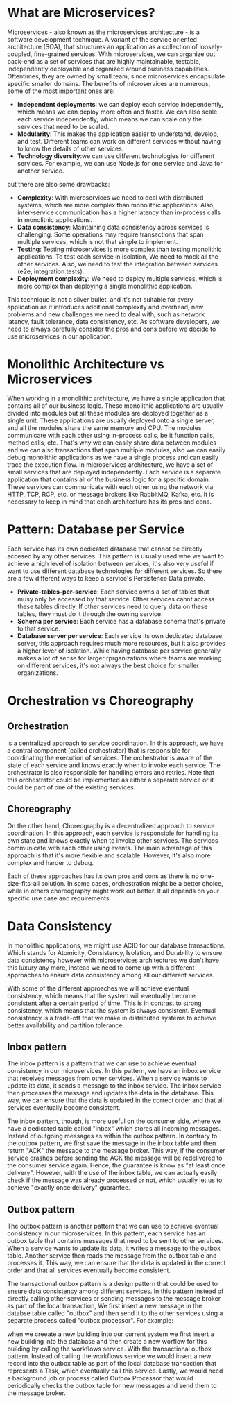 # What are Microservices? 
Microservices - also known as the microservices architecture - is a software development technique. A variant of the service oriented architecture (SOA), that structures an application as a collection of loosely-coupled, fine-grained services. With microservices, we can organize out back-end as a set of services that are highly maintainable, testable, independently deployable and organized around business capabilities. Oftentimes, they are owned by small team, since microservices encapsulate specific smaller domains. 
The benefits of microservices are numerous, some of the most important ones are:
- **Independent deployments**: we can deploy each service independently, which means we can deploy more often and faster. We can also scale each service independently, which means we can scale only the services that need to be scaled.
- **Modularity**: This makes the application easier to understand, develop, and test. Different teams can work on different services without having to know the details of other services.
- **Technology diversity**:we can use different technologies for different services. For example, we can use Node.js for one service and Java for another service.

but there are also some drawbacks:

- **Complexity**: With microservices we need to deal with distributed systems, which are more complex than monolithic applications. Also, inter-service communication has a higher latency than in-process calls in monolithic applications.
- **Data consistency**: Maintaining data consistency across services is challenging. Some operations may require transactions that span multiple services, which is not that simple to implement.
- **Testing**: Testing microservices is more complex than testing monolithic applications. To test each service in isolation, We need to mock all the other services. Also, we need to test the integration between services (e2e, integration tests).
- **Deployment complexity**: We need to deploy multiple services, which is more complex than deploying a single monolithic application.

This technique is not a silver bullet, and it's not suitable for avery application as it introduces additional complexity and overhead, new problems and new challenges we need to deal with, such as network latency, fault tolerance, data consistency, etc. As software developers, we need to always carefully consider the pros and cons before we decide to use microservices in our application.

# Monolithic Architecture vs Microservices
When working in a monolithic architecture, we have a single application that contains all of our business logic. These monolithic applications are usually divided into modules but all these modules are deployed together as a single unit. These applications are usually deployed onto a single server, and all the modules share the same memory and CPU. The modules communicate with each other using in-process calls, be it function calls, method calls, etc. That's why we can easily share data between modules and we can also transactions that span multiple modules, also we can easily debug monolithic applications as we have a single process and can easily trace the execution flow.
In microservices architecture, we have a set of small services that are deployed independently. Each service is a separate application that contains all of the business logic for a specific domain. These services can communicate with each other using the network via HTTP, TCP, RCP, etc. or message brokers like RabbitMQ, Kafka, etc. 
It is necessary to keep in mind that each architecture has its pros and cons.

# Pattern: Database per Service
Each service has its own dedicated database that cannot be directly accesed by any other services. This pattern is usually used whe we want to achieve a high level of isolation between services, it's also very useful if want to use different database technologies for different services.
So there are a few different ways to keep a service's Persistence Data private.
- **Private-tables-per-service**: Each service owns a set of tables that musy only be accessed by that service. Other services cannt access these tables directly. If other services need to query data on these tables, they must do it through the owning service.
- **Schema per service**: Each service has a database schema that's private to that service.
- **Database server per service**: Each service its own dedicated database server, this approach requires much more resources, but it also provides a higher lever of isolation. While having database per service generally makes a lot of sense for larger rprganizations where teams are working on different services, it's not always the best choice for smaller organizations.

# Orchestration vs Choreography
## Orchestration
is a centralized approach to service coordination. In this approach, we have a central component (called orchestrator) that is responsible for coordinating the execution of services. The orchestrator is aware of the state of each service and knows exactly when to invoke each service. The orchestrator is also responsible for handling errors and retries. Note that this orchestrator could be implemented as either a separate service or it could be part of one of the existing services.

## Choreography
On the other hand, Choreography is a decentralized approach to service coordination. In this approach, each service is responsible for handling its own state and knows exactly when to invoke other services. The services communicate with each other using events. The main advantage of this approach is that it's more flexible and scalable. However, it's also more complex and harder to debug.

Each of these approaches has its own pros and cons as there is no one-size-fits-all solution. In some cases, orchestration might be a better choice, while in others choreography might work out better. It all depends on your specific use case and requirements.

# Data Consistency
In monolithic applications, we might use ACID for our database transactions. Which stands for Atomicity, Consistency, Isolation, and Durability to ensure data consistency however with microservices architectures we don't have this luxury any more, instead we need to come up with a different approaches to ensure data consistency among all our different services.

With some of the different approaches we will achieve eventual consistency, which means that the system will eventually become consistent after a certain period of time. This is in contrast to strong consistency, which means that the system is always consistent. Eventual consistency is a trade-off that we make in distributed systems to achieve better availability and partition tolerance.

## Inbox pattern
The inbox pattern is a pattern that we can use to achieve eventual consistency in our microservices. In this pattern, we have an inbox service that receives messages from other services. When a service wants to update its data, it sends a message to the inbox service. The inbox service then processes the message and updates the data in the database. This way, we can ensure that the data is updated in the correct order and that all services eventually become consistent.

The inbox pattern, though, is more useful on the consumer side, where we have a dedicated table called "inbox" which stores all incoming messages. Instead of outgoing messages as within the outbox pattern. In contrary to the outbox pattern, we first save the message in the inbox table and then return "ACK" the message to the message broker. This way, if the consumer service crashes before sending the ACK the message will be redelivered to the consumer service again. Hence, the guarantee is know as "at least once delivery". However, with the use of the inbox table, we can actually easily check if the message was already processed or not, which usually let us to achieve "exactly once delivery" guarantee.

## Outbox pattern
The outbox pattern is another pattern that we can use to achieve eventual consistency in our microservices. In this pattern, each service has an outbox table that contains messages that need to be sent to other services. When a service wants to update its data, it writes a message to the outbox table. Another service then reads the message from the outbox table and processes it. This way, we can ensure that the data is updated in the correct order and that all services eventually become consistent.

The transactional outbox pattern is a design pattern that could be used to ensure data consistency among different services. In this pattern instead of directly calling other services or sending messages to the message broker as part of the local transaction, We first insert a new message in the databse table called "outbox" and then send it to the other services using a separate process called "outbox processor". For example:

when we creeate a new building into our current system we first insert a new building into the database and then create a new worflow for this building by calling the workflows service. With the transactional outbox pattern. Instead of calling the workflows service we would insert a new record into the outbox table as part of the local database transaction that represents a Task, which eventually call this service. Lastly, we would need a background job or process called Outbox Processor that would periodically checks the outbox table for new messages and send them to the message broker.